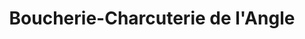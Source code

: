 ---
title: "Boucherie-Charcuterie de l'Angle"
url: /le-puy-en-velay/boucherie-charcuterie-de-langle/
shop: boucherie
---